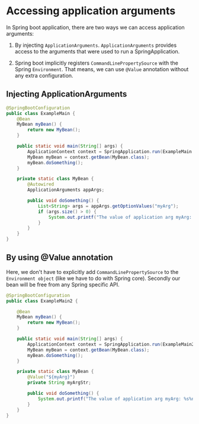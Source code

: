 # Accessing application arguments

In Spring boot application, there are two ways we can access application arguments:

1. By injecting `ApplicationArguments`. `ApplicationArguments` provides access to the arguments that were used to run a SpringApplication.

2. Spring boot implicitly registers `CommandLinePropertySource` with the Spring `Environment`. That means, we can use `@Value` annotation without any extra configuration.

## Injecting ApplicationArguments

```java
@SpringBootConfiguration
public class ExampleMain {
    @Bean
    MyBean myBean() {
        return new MyBean();
    }

    public static void main(String[] args) {
        ApplicationContext context = SpringApplication.run(ExampleMain.class, args);
        MyBean myBean = context.getBean(MyBean.class);
        myBean.doSomething();
    }

    private static class MyBean {
        @Autowired
        ApplicationArguments appArgs;

        public void doSomething() {
            List<String> args = appArgs.getOptionValues("myArg");
            if (args.size() > 0) {
                System.out.printf("The value of application arg myArg: %s%n", args.get(0));
            }
        }
    }
}
```

## By using @Value annotation

Here, we don't have to explicitly add `CommandLinePropertySource` to the `Environment object` (like we have to do with Spring core). Secondly our bean will be free from any Spring specific API.

```java
@SpringBootConfiguration
public class ExampleMain2 {

    @Bean
    MyBean myBean() {
        return new MyBean();
    }

    public static void main(String[] args) {
        ApplicationContext context = SpringApplication.run(ExampleMain2.class, args);
        MyBean myBean = context.getBean(MyBean.class);
        myBean.doSomething();
    }

    private static class MyBean {
        @Value("${myArg}")
        private String myArgStr;

        public void doSomething() {
            System.out.printf("The value of application arg myArg: %s%n", myArgStr);
        }
    }
}
```
